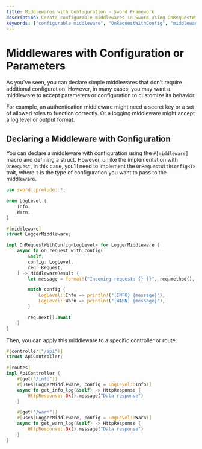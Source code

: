 ```yaml
---
title: Middlewares with Configuration - Sword Framework
description: Create configurable middlewares in Sword using OnRequestWithConfig trait. Learn to pass parameters and settings to your middleware.
keywords: ["configurable middleware", "OnRequestWithConfig", "middleware parameters", "sword framework", "middleware settings"]
---
```


# Middlewares with Configuration or Parameters

As you've seen, you can declare simple middlewares that don't require additional configuration. However, in many cases, you may want a middleware to accept parameters or configuration to customize its behavior.

For example, an authentication middleware might need a secret key or a set of allowed roles to function correctly. Or a logging middleware might accept a log level or output format.

## Declaring a Middleware with Configuration

You can declare a middleware with configuration using the `#[middleware]` macro and defining a struct. However, unlike the implementation with `OnRequest`, in this case, you'll need to implement the `OnRequestWithConfig<T>` trait, where `T` is the type of configuration you want to pass to the middleware.

```rust
use sword::prelude::*;

enum LogLevel {
    Info,
    Warn,
}

#[middleware]
struct LoggerMiddleware;

impl OnRequestWithConfig<LogLevel> for LoggerMiddleware {
    async fn on_request_with_config(
        &self,
        config: LogLevel,
        req: Request,
    ) -> MiddlewareResult {
        let message = format!("Incoming request: {} {}", req.method(), req.uri());

        match config {
            LogLevel::Info => println!("[INFO] {message}"),
            LogLevel::Warn => println!("[WARN] {message}"),
        }

        req.next().await
    }
}
```

Then, you can apply this middleware to a specific controller or route:

```rust
#[controller("/api")]
struct ApiController;

#[routes]
impl ApiController {
    #[get("/info")]
    #[uses(LoggerMiddleware, config = LogLevel::Info)]
    async fn get_info_log(&self) -> HttpResponse {
        HttpResponse::Ok().message("Data response")
    }

    #[get("/warn")]
    #[uses(LoggerMiddleware, config = LogLevel::Warn)]
    async fn get_warn_log(&self) -> HttpResponse {
        HttpResponse::Ok().message("Data response")
    }
}
```
